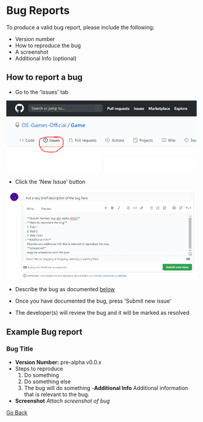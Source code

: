 Bug Reports
=============
To produce a valid bug report, please include the following:

- Version number
- How to reproduce the bug
- A screenshot
- Additional Info (optional)

## How to report a bug
- Go to the 'Issues' tab
<img src="issues_tab.png" />

- Click the 'New Issue' button
<img src="create_issue.png" />

- Describe the bug as documented <a href="#example-bug-report">below</a>

- Once you have documented the bug, press 'Submit new issue'

- The developer(s) will review the bug and it will be marked as resolved

## Example Bug report
### Bug Title
- **Version Number:** pre-alpha v0.0.x
- Steps to reproduce
  1. Do something
  2. Do something else
  3. The bug will do something
-**Additional Info**
  Additional information that is relevant to the bug.
- **Screenshot**
*Attach screenshot of bug*


<a href="README.md">Go Back</a>
